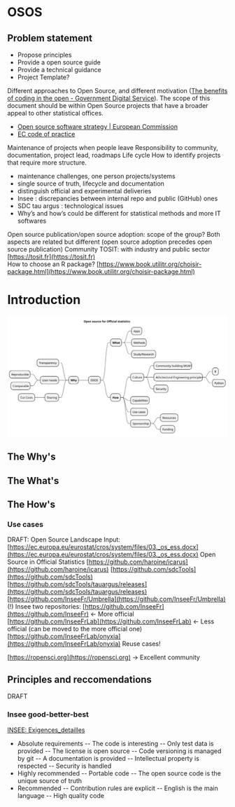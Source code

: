 # OSOS

## Problem statement
- Propose principles
- Provide a open source guide
- Provide a technical guidance
- Project Template?

Different approaches to Open Source, and different motivation ([The benefits of coding in the open - Government Digital Service](https://gds.blog.gov.uk/2017/09/04/the-benefits-of-coding-in-the-open)). The scope of this document should be within Open Source projects that have a broader appeal to other statistical offices.

- [Open source software strategy | European Commission](https://ec.europa.eu/info/departments/informatics/open-source-software-strategy_en)
- [EC code of practice](https://ec.europa.eu/eurostat/fr/web/quality/european-quality-standards/european-statistics-code-of-practice)


Maintenance of projects when people leave 
Responsibility to community, documentation, project lead, roadmaps
Life cycle 
How to identify projects that require more structure.
- maintenance challenges, one person projects/systems
- single source of truth, lifecycle and documentation
- distinguish official and experimental deliveries
- Insee : discrepancies between internal repo and public (GitHub) ones
- SDC tau argus : technological issues
- Why’s and how’s could be different for statistical methods and more IT softwares

Open source publication/open source adoption: scope of the group? Both aspects are related but different (open source adoption precedes open source publication)
Community TOSIT: with industry and public sector [https://tosit.fr](https://tosit.fr)  
How to choose an R package? [https://www.book.utilitr.org/choisir-package.html](https://www.book.utilitr.org/choisir-package.html) 

# Introduction


![Mindmap](https://raw.githubusercontent.com/I3S-ESSnet/Documents/master/2022/oslo/osos/OSOS.svg)

## The Why's

## The What's

## The How's

### Use cases
DRAFT: Open Source Landscape
Input: [https://ec.europa.eu/eurostat/cros/system/files/03._os_ess.docx](https://ec.europa.eu/eurostat/cros/system/files/03._os_ess.docx)
Open Source in Official Statistics
[https://github.com/haroine/icarus](https://github.com/haroine/icarus)
[https://github.com/sdcTools](https://github.com/sdcTools)
[https://github.com/sdcTools/tauargus/releases](https://github.com/sdcTools/tauargus/releases)
[https://github.com/InseeFr/Umbrella](https://github.com/InseeFr/Umbrella) (!)
Insee two repositories:
[https://github.com/InseeFr](https://github.com/InseeFr) <- More official
[https://github.com/InseeFrLab](https://github.com/InseeFrLab) <- Less official (can be moved to the more official one)
[https://github.com/InseeFrLab/onyxia](https://github.com/InseeFrLab/onyxia)
Reuse cases!

[https://ropensci.org](https://ropensci.org) -> Excellent community

## Principles and reccomendations

DRAFT
### Insee good-better-best
[INSEE: Exigences_detailles](https://github.com/I3S-ESSnet/Documents/blob/81014b0baf66c781f358379a1c83d5356a9abdc6/2022/oslo/osos/insee_exigences_detaillees.png)

- Absolute requirements
-- The code is interesting
-- Only test data is provided
-- The license is open source
-- Code versioning is managed by git
-- A documentation is provided
-- Intellectual property is respected
-- Security is handled
- Highly recommended 
-- Portable code
-- The open source code is the unique source of truth
- Recommended
-- Contribution rules are explicit
-- English is the main language
-- High quality code

